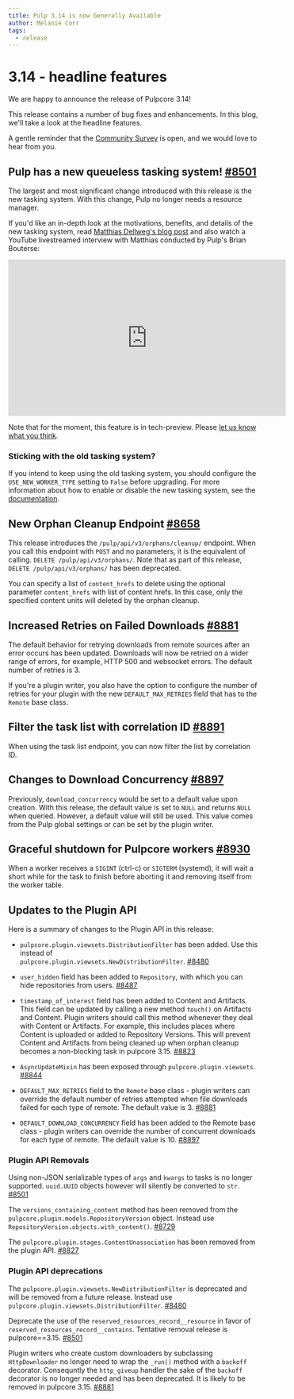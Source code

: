 ```yaml
---
title: Pulp 3.14 is now Generally Available
author: Melanie Corr
tags:
  - release
---
```


# 3.14 - headline features

We are happy to announce the release of Pulpcore 3.14!

This release contains a number of bug fixes and enhancements. In this blog, we'll take a look at
the headline features.

A gentle reminder that the [Community Survey](https://forms.gle/KJDoSdqWf5ajut5f6) is open,
and we would love to hear from you.

## Pulp has a new queueless tasking system! [#8501](https://pulp.plan.io/issues/8501)  

The largest and most significant change introduced with this release is the new tasking system.
 With this change, Pulp no longer needs a resource manager.

If you'd like an in-depth look at the motivations, benefits, and details of the new tasking system,
read [Matthias Dellweg's blog post](https://pulpproject.org/2021/06/21/a-new-tale/) and also watch
 a YouTube livestreamed interview with Matthias conducted by Pulp's Brian Bouterse:

<iframe width="560" height="315" src="https://www.youtube.com/embed/YWKw4RYluPM" title="YouTube video player" frameborder="0" allow="accelerometer; autoplay; clipboard-write; encrypted-media; gyroscope; picture-in-picture" allowfullscreen></iframe>

Note that for the moment, this feature is in tech-preview.
Please [let us know what you think](https://pulpproject.org/help/#github-discussions).

### Sticking with the old tasking system?
If you intend to keep using the old tasking system, you should configure the `USE_NEW_WORKER_TYPE`
setting to `False` before upgrading. For more information about how to enable or disable the new
tasking system, see the [documentation](https://docs.pulpproject.org/pulpcore/configuration/settings.html#use-new-worker-type).


## New Orphan Cleanup Endpoint [#8658](https://pulp.plan.io/issues/8658)

This release introduces the `/pulp/api/v3/orphans/cleanup/` endpoint.
When you call this endpoint with `POST` and no parameters, it is the equivalent of calling.
`DELETE /pulp/api/v3/orphans/`. Note that as part of this release,
`DELETE /pulp/api/v3/orphans/` has been deprecated.

You can specify a list of `content_hrefs` to delete using the optional parameter `content_hrefs`
with list of content hrefs. In this case, only the specified content units will deleted by the
orphan cleanup.

## Increased Retries on Failed Downloads [#8881](https://pulp.plan.io/issues/8881)

The default behavior for retrying downloads from remote sources after an error occurs has been
updated. Downloads will now be retried on a wider range of errors, for example, HTTP 500 and
websocket errors. The default number of retries is 3.

If you're a plugin writer, you also have the option to configure the number of retries for your
plugin with the new `DEFAULT_MAX_RETRIES` field that has to the ``Remote`` base class.

## Filter the task list with correlation ID [#8891](https://pulp.plan.io/issues/8891)

When using the task list endpoint, you can now filter the list by correlation ID.

## Changes to Download Concurrency [#8897](https://pulp.plan.io/issues/8897)

Previously, `download_concurrency` would be set to a default value upon creation. With this release,
the default value is set to `NULL` and returns `NULL` when queried. However, a default value will
still be used. This value comes from the Pulp global settings or can be set by the plugin writer.

## Graceful shutdown for Pulpcore workers [#8930](https://pulp.plan.io/issues/8930)

When a worker receives a `SIGINT` (ctrl-c) or `SIGTERM` (systemd), it will wait a short while for the
task to finish before aborting it and removing itself from the worker table.

## Updates to the Plugin API

Here is a summary of changes to the Plugin API in this release:

*  ``pulpcore.plugin.viewsets.DistributionFilter`` has been added. Use this instead of  
``pulpcore.plugin.viewsets.NewDistributionFilter``.
  [#8480](https://pulp.plan.io/issues/8480)

* ``user_hidden`` field has been added to ``Repository``, with which you can hide repositories from users.
  [#8487](https://pulp.plan.io/issues/8487)

* ``timestamp_of_interest`` field has been added to Content and Artifacts.
This field can be updated by calling a new method ``touch()`` on Artifacts and Content.
Plugin writers should call this method whenever they deal with Content or Artifacts.
For example, this includes places where Content is uploaded or added to Repository Versions.
This will prevent Content and Artifacts from being cleaned up when orphan cleanup becomes a
non-blocking task in pulpcore 3.15.
  [#8823](https://pulp.plan.io/issues/8823)

* ``AsyncUpdateMixin`` has been exposed through ``pulpcore.plugin.viewsets``.
  [#8844](https://pulp.plan.io/issues/8844)

* ``DEFAULT_MAX_RETRIES`` field to the ``Remote`` base class - plugin writers can override
the default number of retries attempted when file downloads failed for each type of remote.
The default value is 3.
  [#8881](https://pulp.plan.io/issues/8881)

* ``DEFAULT_DOWNLOAD_CONCURRENCY`` field has been added to the Remote base class - plugin writers can
override the number of concurrent downloads for each type of remote. The default value is 10.
  [#8897](https://pulp.plan.io/issues/8897)

### Plugin API Removals


Using non-JSON serializable types of ``args`` and ``kwargs`` to tasks is no longer supported.
`uuid.UUID` objects however will silently be converted to ``str``.
  [#8501](https://pulp.plan.io/issues/8501)

The `versions_containing_content` method has been removed from the `pulpcore.plugin.models.RepositoryVersion`
object. Instead use `RepositoryVersion.objects.with_content()`.
  [#8729](https://pulp.plan.io/issues/8729)

The `pulpcore.plugin.stages.ContentUnassociation` has been removed from the plugin API.
  [#8827](https://pulp.plan.io/issues/8827)


### Plugin API deprecations

The ``pulpcore.plugin.viewsets.NewDistributionFilter`` is deprecated and will be removed from a
  future release. Instead use ``pulpcore.plugin.viewsets.DistributionFilter``.
  [#8480](https://pulp.plan.io/issues/8480)

Deprecate the use of the `reserved_resources_record__resource` in favor of
`reserved_resources_record__contains`. Tentative removal release is pulpcore==3.15.
  [#8501](https://pulp.plan.io/issues/8501)

Plugin writers who create custom downloaders by subclassing ``HttpDownloader`` no longer need to
wrap the ``_run()`` method with a ``backoff`` decorator. Consequntly the ``http_giveup`` handler the
 sake of the ``backoff`` decorator is no longer needed and has been deprecated.
 It is likely to be removed in pulpcore 3.15.
  [#8881](https://pulp.plan.io/issues/8881)
